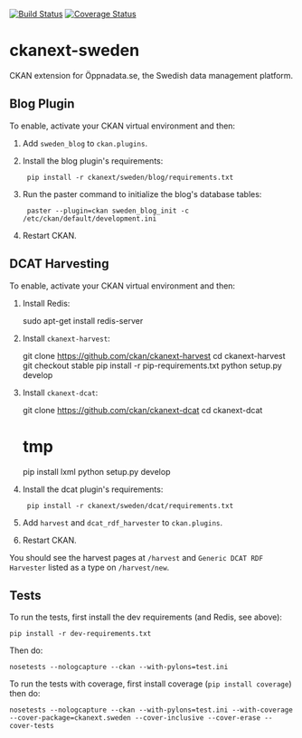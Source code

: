 [![Build Status](https://travis-ci.org/okfn/ckanext-sweden.png)](https://travis-ci.org/okfn/ckanext-sweden) [![Coverage Status](https://coveralls.io/repos/okfn/ckanext-sweden/badge.png)](https://coveralls.io/r/okfn/ckanext-sweden)

ckanext-sweden
==============

CKAN extension for Öppnadata.se, the Swedish data management platform.


Blog Plugin
-----------

To enable, activate your CKAN virtual environment and then:

1. Add `sweden_blog` to `ckan.plugins`.

2. Install the blog plugin's requirements:

        pip install -r ckanext/sweden/blog/requirements.txt

3. Run the paster command to initialize the blog's database tables:

        paster --plugin=ckan sweden_blog_init -c /etc/ckan/default/development.ini

4. Restart CKAN.


DCAT Harvesting
---------------

To enable, activate your CKAN virtual environment and then:

1. Install Redis:

    sudo apt-get install redis-server

2. Install `ckanext-harvest`:

    git clone https://github.com/ckan/ckanext-harvest
    cd ckanext-harvest
    git checkout stable
    pip install -r pip-requirements.txt
    python setup.py develop

3. Install `ckanext-dcat`:

    git clone https://github.com/ckan/ckanext-dcat
    cd ckanext-dcat
    # tmp
    pip install lxml
    python setup.py develop

4. Install the dcat plugin's requirements:

        pip install -r ckanext/sweden/dcat/requirements.txt

5. Add `harvest`  and `dcat_rdf_harvester` to `ckan.plugins`.

6. Restart CKAN.

You should see the harvest pages at `/harvest` and `Generic DCAT RDF Harvester`
listed as a type on `/harvest/new`.


Tests
-----

To run the tests, first install the dev requirements (and Redis, see above):

    pip install -r dev-requirements.txt

Then do:

    nosetests --nologcapture --ckan --with-pylons=test.ini

To run the tests with coverage, first install coverage (`pip install coverage`)
then do:

    nosetests --nologcapture --ckan --with-pylons=test.ini --with-coverage --cover-package=ckanext.sweden --cover-inclusive --cover-erase --cover-tests
